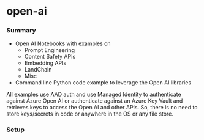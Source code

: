# open-ai

### Summary
- Open AI Notebooks with examples on
  - Prompt Engineering
  - Content Safety APIs
  - Embedding APIs
  - LandChain
  - Misc
- Command line Python code example to leverage the Open AI libraries

All examples use AAD auth and use Managed Identity to authenticate against Azure Open AI or authenticate against an Azure Key Vault and retrieves keys to access the Open AI and other APIs. So, there is no need to store keys/secrets in code or anywhere in the OS or any file store.

### Setup

